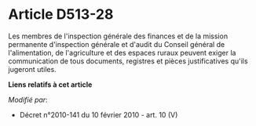 # Article D513-28

Les membres de l'inspection générale des finances et de la mission permanente d'inspection générale et d'audit du
Conseil général de l'alimentation, de l'agriculture et des espaces ruraux peuvent exiger la communication de tous documents,
registres et pièces justificatives qu'ils jugeront utiles.

**Liens relatifs à cet article**

_Modifié par_:

  - Décret n°2010-141 du 10 février 2010 - art. 10 (V)

